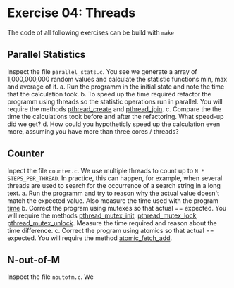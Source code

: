 # Exercise 04: Threads
The code of all following exercises can be build with `make` 

## Parallel Statistics
Inspect the file `parallel_stats.c`. You see we generate a array of 1,000,000,000 random values and calculate the statistic functions min, max and average of it.
a. Run the programm in the initial state and note the time that the calculation took.
b. To speed up the time required refactor the programm using threads so the statistic operations run in parallel. You will require the methods [pthread_create](https://man7.org/linux/man-pages/man3/pthread_create.3.html) and [pthread_join](https://man7.org/linux/man-pages/man3/pthread_join.3.html).
c. Compare the the time the calculations took before and after the refactoring. What speed-up did we get?
d. How could you hypotheticly speed up the calculation even more, assuming you have more than three cores / threads?


## Counter
Inpect the file `counter.c`. We use multiple threads to count up to `N * STEPS_PER_THREAD`. In practice, this can happen, for example, when several threads are used to search for the occurrence of a search string in a long text.
a. Run the programm and try to reason why the actual value doesn't match the expected value. Also measure the time used with the program [time](https://man7.org/linux/man-pages/man1/time.1.html)
b. Correct the program using mutexes so that actual == expected. You will require the methods [pthread_mutex_init](https://man7.org/linux/man-pages/man3/pthread_mutex_init.3p.html), [pthread_mutex_lock](https://man7.org/linux/man-pages/man3/pthread_mutex_lock.3p.html), [pthread_mutex_unlock](https://man7.org/linux/man-pages/man3/pthread_mutex_unlock.3p.html). Measure the time required and reason about the time difference.
c. Correct the program using atomics so that actual == expected. You will require the method [atomic_fetch_add](https://en.cppreference.com/w/c/atomic/atomic_fetch_add).

## N-out-of-M
Inspect the file `noutofm.c`. We 